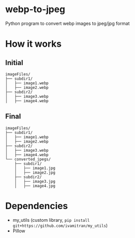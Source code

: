 # webp-to-jpeg
Python program to convert webp images to jpeg/jpg format

# How it works
## Initial
```
imageFiles/
├── subdir1/
│   ├── image1.webp
│   ├── image2.webp
├── subdir2/
│   ├── image3.webp
│   ├── image4.webp
```
## Final
```
imageFiles/
├── subdir1/
│   ├── image1.webp
│   ├── image2.webp
├── subdir2/
│   ├── image3.webp
│   ├── image4.webp
└── converted_jpegs/
    ├── subdir1/
    │   ├── image1.jpg
    │   ├── image2.jpg
    ├── subdir2/
    │   ├── image3.jpg
    │   ├── image4.jpg
```

# Dependencies
- my_utils (custom library, `pip install git+https://github.com/ivamitran/my_utils`)
- Pillow